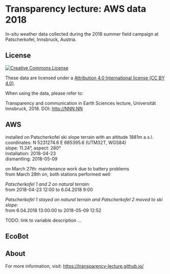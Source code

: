 # Transparency lecture: AWS data 2018

In-situ weather data collected during the 2018 summer field campaign at
Patscherkofel, Innsbruck, Austria.

## License

[![Creative Commons License](https://mirrors.creativecommons.org/presskit/buttons/88x31/svg/by.svg)](https://creativecommons.org/licenses/by/4.0/)


These data are licensed under a [Attribution 4.0 International license (CC BY 4.0)](https://creativecommons.org/licenses/by/4.0/).

When using the data, please refer to:

Transparency and communication in Earth Sciences lecture, Universität Innsbruck, 2018. DOI: http://NNN.NN

## AWS

installed on Patscherkofel ski slope terrain with an altitude 1881m a.s.l.    
coordinates:  N 5231274.6   E 685395.6    (UTM32T, WGS84)  
slope: 11.24°, aspect: 280°  
installation: 2018-04-23   
dismantling:  2018-05-09   

on March 27th: maintenance work due to battery problems  
from March 28th on, both stations performed well  

*Patscherkofel 1 and 2 on natural terrain:*  
from  2018-04-23 12:00  to 6.04.2018 9:00  

*Patscherkofel 1 stayed on natural terrain and Patscherkofel 2 moved to ski slope:*   
from 6.04.2018 13:00:00 to 2018-05-09 12:52  

TODO: link to variable description ...  

## EcoBot

## About

For more information, visit: https://transparency-lecture.github.io/
